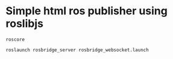 # Simple html ros publisher using roslibjs

    roscore
    
    roslaunch rosbridge_server rosbridge_websocket.launch
